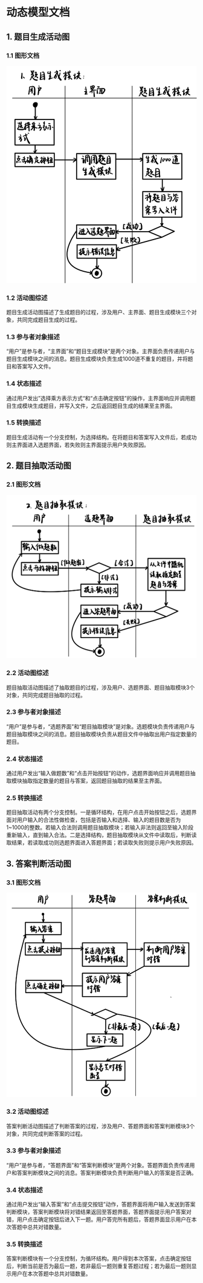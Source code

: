 # 动态模型文档

## 1. 题目生成活动图

### 1.1 图形文档

![活动图-题目生成模块](./图片/活动图-题目生成模块.png)

### 1.2 活动图综述

题目生成活动图描述了生成题目的过程，涉及用户、主界面、题目生成模块三个对象，共同完成题目生成的过程。

### 1.3 参与者对象描述

“用户”是参与者，“主界面”和“题目生成模块”是两个对象。主界面负责传递用户与题目生成模块之间的消息。题目生成模块负责生成1000道不重复的题目，并将题目和答案写入文件。

### 1.4 状态描述

通过用户发出”选择乘方表示方式“和“点击确定按钮”的操作，主界面响应并调用题目生成模块生成题目，并写入文件，之后返回题目生成的结果至主界面。

### 1.5 转换描述

题目生成活动有一个分支控制，为选择结构。在将题目和答案写入文件后，若成功则主界面进入选题界面，若失败则主界面提示用户失败原因。

## 2. 题目抽取活动图

### 2.1 图形文档

![活动图-题目生成模块](./图片/活动图-题目抽取模块.png)

### 2.2 活动图综述

题目抽取活动图描述了抽取题目的过程，涉及用户、选题界面、题目抽取模块3个对象，共同完成题目抽取的过程。

### 2.3 参与者对象描述

“用户”是参与者，“选题界面”和“题目抽取模块”是对象。选题模块负责传递用户与题目抽取模块之间的消息。题目抽取模块负责从题目文件中抽取出用户指定数量的题目。

### 2.4 状态描述

通过用户发出“输入做题数”和“点击开始按钮”的动作，选题界面响应并调用题目抽取模块抽取指定数量的题目与答案，返回题目抽取的结果至主界面。

### 2.5 转换描述

题目抽取活动有两个分支控制。一是循环结构，在用户点击开始按钮之后，选题界面对用户输入的合法性做检查，包括是否输入和选择、输入的题目数是否为1~1000的整数。若输入合法则调用题目抽取模块；若输入非法则返回至输入阶段重新输入，直到输入合法。二是选择结构，题目抽取模块从文件中读取后，判断读取结果，若读取成功则选题界面进入答题界面；若读取失败则提示用户失败原因。

## 3. 答案判断活动图

### 3.1 图形文档

![活动图-题目生成模块](./图片/活动图-答案判断模块.png)

### 3.2 活动图综述

答案判断活动图描述了判断答案的过程，涉及用户、答题界面和答案判断模块3个对象，共同完成判断答案的过程。

### 3.3 参与者对象描述

“用户”是参与者，“答题界面”和“答案判断模块”是两个对象。答题界面负责传递用户和答案判断模块之间的消息。答案判断模块负责判断用户输入的答案是否正确。

### 3.4 状态描述

通过用户发出“输入答案”和“点击提交按钮”动作，答题界面将用户输入发送到答案判断模块，答案判断模块将对错结果返回至答题界面，答题界面提示用户答案对错，用户点击确定按钮后进入下一题。用户答完所有题后，答题界面显示用户在本次答题中总共对错数量。

### 3.5 转换描述

答案判断模块有一个分支控制，为循环结构。用户得到本次答案，点击确定按钮后，判断当前是否为最后一题，若非最后一题则重复答题过程；若为最后一题则显示用户在本次答题中总共对错数量。

